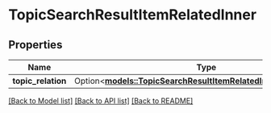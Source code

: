 # TopicSearchResultItemRelatedInner

## Properties

Name | Type | Description | Notes
------------ | ------------- | ------------- | -------------
**topic_relation** | Option<[**models::TopicSearchResultItemRelatedInnerTopicRelation**](topic_search_result_item_related_inner_topic_relation.md)> |  | [optional]

[[Back to Model list]](../README.md#documentation-for-models) [[Back to API list]](../README.md#documentation-for-api-endpoints) [[Back to README]](../README.md)


